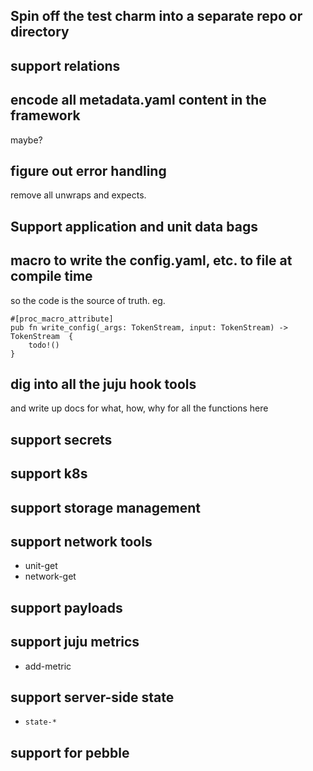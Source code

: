 ## Spin off the test charm into a separate repo or directory

## support relations

## encode all metadata.yaml content in the framework

maybe?

## figure out error handling

remove all unwraps and expects.

## Support application and unit data bags

## macro to write the config.yaml, etc. to file at compile time

so the code is the source of truth.
eg.

```
#[proc_macro_attribute]
pub fn write_config(_args: TokenStream, input: TokenStream) -> TokenStream  {
    todo!()
}
```

## dig into all the juju hook tools

and write up docs for what, how, why for all the functions here

## support secrets

## support k8s

## support storage management

## support network tools

- unit-get
- network-get

## support payloads

## support juju metrics

- add-metric

## support server-side state

- `state-*`

## support for pebble
